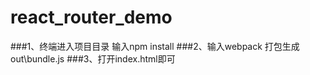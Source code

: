 # react_router_demo

###1、终端进入项目目录  输入npm install
###2、输入webpack   打包生成out\bundle.js 
###3、打开index.html即可
